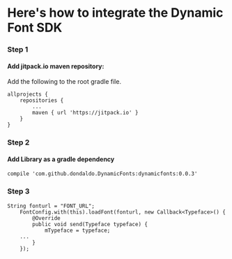 # Here's how to integrate the Dynamic Font SDK

### Step 1
#### Add jitpack.io maven repository:
Add the following to the root gradle file.

	allprojects {
		repositories {
			...
			maven { url 'https://jitpack.io' }
		}
	}

### Step 2
#### Add  Library as a gradle dependency
    compile 'com.github.dondaldo.DynamicFonts:dynamicfonts:0.0.3'

### Step 3
 
 	String fonturl = "FONT_URL";
        FontConfig.with(this).loadFont(fonturl, new Callback<Typeface>() {
            @Override
            public void send(Typeface typeface) {
                mTypeface = typeface;
		...
            }
        });
